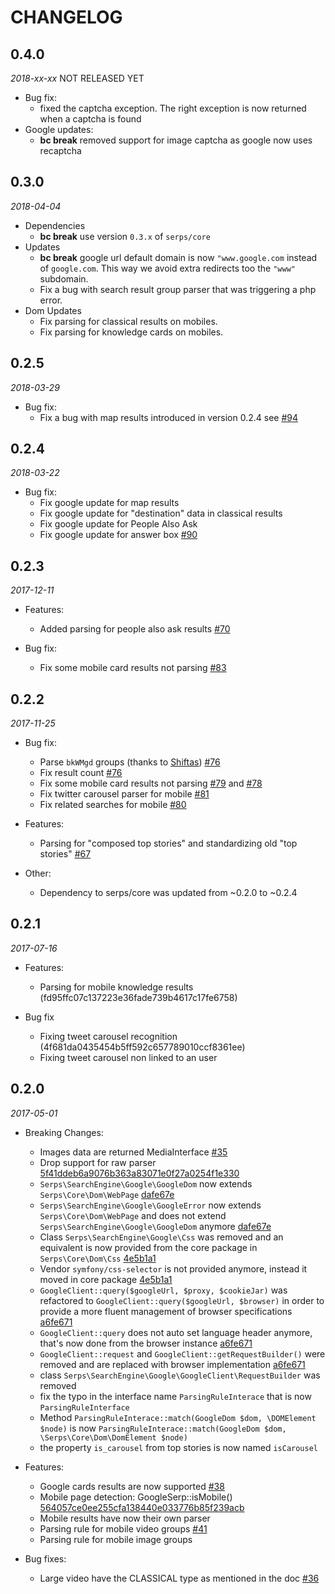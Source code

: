 # CHANGELOG


## 0.4.0

*2018-xx-xx* NOT RELEASED YET

* Bug fix:
    * fixed the captcha exception. The right exception is now returned when a captcha is found
* Google updates:
    * **bc break** removed support for image captcha as google now uses recaptcha

## 0.3.0 

*2018-04-04*

* Dependencies
    * **bc break** use version ``0.3.x`` of ``serps/core``
* Updates
    * **bc break** google url default domain is now ``"www.google.com`` instead of ``google.com``. This way we avoid extra redirects too the ``"www"`` subdomain.
    * Fix a bug with search result group parser that was triggering a php error.
* Dom Updates
    * Fix parsing for classical results on mobiles.
    * Fix parsing for knowledge cards on mobiles.

## 0.2.5

*2018-03-29*

* Bug fix:
    * Fix a bug with map results introduced in version 0.2.4 see [#94](https://github.com/serp-spider/search-engine-google/issues/94)

## 0.2.4

*2018-03-22*

* Bug fix:
    * Fix google update for map results
    * Fix google update for "destination" data in classical results
    * Fix google update for People Also Ask
    * Fix google update for answer box [#90](https://github.com/serp-spider/search-engine-google/issues/90)
    
## 0.2.3

*2017-12-11*

* Features:
    * Added parsing for people also ask results [#70](https://github.com/serp-spider/search-engine-google/issues/70)

* Bug fix:
    * Fix some mobile card results not parsing [#83](https://github.com/serp-spider/search-engine-google/issues/83)

## 0.2.2

*2017-11-25*

* Bug fix:
    * Parse ``bkWMgd`` groups (thanks to [Shiftas](https://github.com/Shiftas)) [#76](https://github.com/serp-spider/search-engine-google/issues/76)
    * Fix result count [#76](https://github.com/serp-spider/search-engine-google/issues/76)
    * Fix some mobile card results not parsing [#79](https://github.com/serp-spider/search-engine-google/issues/79) and [#78](https://github.com/serp-spider/search-engine-google/issues/78)
    * Fix twitter carousel parser for mobile [#81](https://github.com/serp-spider/search-engine-google/issues/81)
    * Fix related searches for mobile [#80](https://github.com/serp-spider/search-engine-google/issues/81)

* Features:
    * Parsing for "composed top stories" and standardizing old "top stories" [#67](https://github.com/serp-spider/search-engine-google/issues/67)

* Other:
    * Dependency to serps/core was updated from ~0.2.0 to ~0.2.4

## 0.2.1

*2017-07-16*

* Features:
    * Parsing for mobile knowledge results (fd95ffc07c137223e36fade739b4617c17fe6758)

* Bug fix
    * Fixing tweet carousel recognition (4f681da0435454b5ff592c657789010ccf8361ee)
    * Fixing tweet carousel non linked to an user


## 0.2.0 

*2017-05-01*

* Breaking Changes:
    * Images data are returned MediaInterface [#35](https://github.com/serp-spider/search-engine-google/issues/35)
    * Drop support for raw parser [5f41ddeb6a9076b363a83071e0f27a0254f1e330](https://github.com/serp-spider/search-engine-google/commit/5f41ddeb6a9076b363a83071e0f27a0254f1e330)
    * ``Serps\SearchEngine\Google\GoogleDom`` now extends ``Serps\Core\Dom\WebPage`` [dafe67e](https://github.com/serp-spider/search-engine-google/commit/dafe67eeae3eb46bb570fdc3eadd22d4abe47b7d)
    * ``Serps\SearchEngine\Google\GoogleError`` now extends ``Serps\Core\Dom\WebPage`` 
    and does not extend ``Serps\SearchEngine\Google\GoogleDom`` anymore [dafe67e](https://github.com/serp-spider/search-engine-google/commit/dafe67eeae3eb46bb570fdc3eadd22d4abe47b7d)
    * Class ``Serps\SearchEngine\Google\Css`` was removed and an equivalent is now provided from the core package in
    ``Serps\Core\Dom\Css`` [4e5b1a1](https://github.com/serp-spider/search-engine-google/commit/4e5b1a193abfe5093a48152b12878e7cef022b7b)
    * Vendor ``symfony/css-selector`` is not provided anymore, instead it moved in core package [4e5b1a1](https://github.com/serp-spider/search-engine-google/commit/4e5b1a193abfe5093a48152b12878e7cef022b7b)
    * ``GoogleClient::query($googleUrl, $proxy, $cookieJar)`` was refactored 
    to ``GoogleClient::query($googleUrl, $browser)`` in order to provide a more fluent management
    of browser specifications [a6fe671](https://github.com/serp-spider/search-engine-google/commit/a6fe6711d6fac42977cfc30212e438d8ab933584)
    * ``GoogleClient::query`` does not auto set language header anymore, that's now done from the browser instance [a6fe671](https://github.com/serp-spider/search-engine-google/commit/a6fe6711d6fac42977cfc30212e438d8ab933584)
    * ``GoogleClient::request`` and ``GoogleClient::getRequestBuilder()`` were removed and are replaced with
    browser implementation [a6fe671](https://github.com/serp-spider/search-engine-google/commit/a6fe6711d6fac42977cfc30212e438d8ab933584)
    * class ``Serps\SearchEngine\Google\GoogleClient\RequestBuilder`` was removed
    * fix the typo in the interface name ``ParsingRuleInterace`` that is now ``ParsingRuleInterface``
    * Method ``ParsingRuleInterace::match(GoogleDom $dom, \DOMElement $node)`` 
    is now ``ParsingRuleInterace::match(GoogleDom $dom, \Serps\Core\Dom\DomElement $node)``
    * the property ``is_carousel`` from top stories is now named ``isCarousel``
    
* Features:
    * Google cards results are now supported [#38](https://github.com/serp-spider/search-engine-google/pull/38)
    * Mobile page detection: GoogleSerp::isMobile() [564057ce0ee255cfa138440e033776b85f239acb](https://github.com/serp-spider/search-engine-google/commit/564057ce0ee255cfa138440e033776b85f239acb)
    * Mobile results have now their own parser
    * Parsing rule for mobile video groups [#41](https://github.com/serp-spider/search-engine-google/issues/41)
    * Parsing rule for mobile image groups
* Bug fixes:
    * Large video have the CLASSICAL type as mentioned in the doc [#36](https://github.com/serp-spider/search-engine-google/issues/36)
